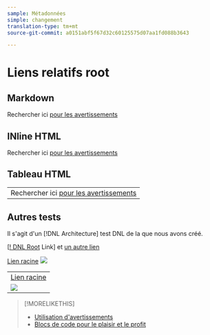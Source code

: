 ```yaml
---
sample: Métadonnées
simple: changement
translation-type: tm+mt
source-git-commit: a0151abf5f67d32c60125575d07aa1fd088b3643

---
```


# Liens relatifs root

## Markdown

Rechercher ici [pour les avertissements](/help/testing/admonition-test.md)


## INline HTML

Rechercher ici <a href="/help/testing/admonition-test.md">pour les avertissements</a>


## Tableau HTML

<table>
    <tr>
        <td>Rechercher ici <a href="/help/testing/admonition-test.md">pour les avertissements</a></td>
    </tr>
    <tr>
    </tr>
</table>


## Autres tests

Il s'agit d'un [!DNL Architecture] test DNL de la que nous avons créé.


[[! DNL Root](/help/testing/code-block.md) Link] et [un autre lien](/help/testing/code-block.md)



<a href="/help/testing/code-block.md">Lien racine</a>
<img src="/image.png"/>


<table>
<tr>
<td>
<a href="/help/testing/code-block.md">Lien racine</a>
</td>
</tr>
<tr>
<td>
<img src="/image.png"/>
</td>
</tr>
</table>

>[!MORELIKETHIS]
>* [Utilisation d'avertissements](/help/testing/admonition-test.md)
>* [Blocs de code pour le plaisir et le profit](/help/testing/code-block.md)

